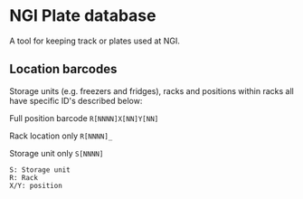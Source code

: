 # NGI Plate database

A tool for keeping track or plates used at NGI. 

## Location barcodes

Storage units (e.g. freezers and fridges), racks and positions within racks all have specific ID's described below:

Full position barcode
`R[NNNN]X[NN]Y[NN]`

Rack location only
`R[NNNN]_`

Storage unit only
`S[NNNN]`

	S: Storage unit
	R: Rack
	X/Y: position

